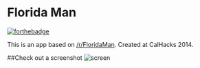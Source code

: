 # Florida Man

[![forthebadge](http://forthebadge.com/badges/fuck-it-ship-it.svg)](http://forthebadge.com)

This is an app based on [/r/FloridaMan](http://reddit.com/r/FloridaMan). Created at CalHacks 2014.

##Check out a screenshot 
![screen](http://i.imgur.com/Bj8dgbM.png "screenshot")

